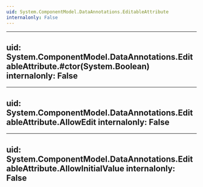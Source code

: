 ```yaml
---
uid: System.ComponentModel.DataAnnotations.EditableAttribute
internalonly: False
---
```


---
uid: System.ComponentModel.DataAnnotations.EditableAttribute.#ctor(System.Boolean)
internalonly: False
---

---
uid: System.ComponentModel.DataAnnotations.EditableAttribute.AllowEdit
internalonly: False
---

---
uid: System.ComponentModel.DataAnnotations.EditableAttribute.AllowInitialValue
internalonly: False
---
